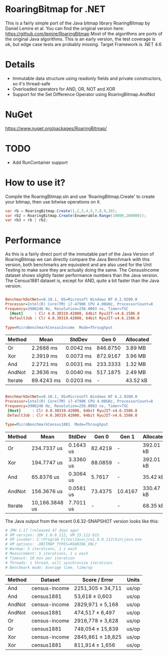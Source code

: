 # RoaringBitmap for .NET
This is a fairly simple port of the Java bitmap library RoaringBitmap by Daniel Lemire et al.
You can find the original version here: https://github.com/lemire/RoaringBitmap
Most of the algorithms are ports of the original Java algorithms.
This is an early version, the test coverage is ok, but edge case tests are probably missing.
Target Framework is .NET 4.6

# Details
* Immutable data structure using readonly fields and private constructors, so it's thread-safe
* Overloaded operators for AND, OR, NOT and XOR
* Support for the Set Difference Operator using RoaringBitmap.AndNot

# NuGet
https://www.nuget.org/packages/RoaringBitmap/

# TODO
* Add RunContainer support

# How to use it?
Compile the RoaringBitmap.sln and use 'RoaringBitmap.Create' to create your bitmap, then use bitwise operations on it.
```csharp
var rb = RoaringBitmap.Create(1,2,3,4,5,7,8,9,10);
var rb2 = RoaringBitmap.Create(Enumerable.Range(10000,200000));
var rb3 = rb | rb2;
```

# Performance
As this is a fairly direct port of the immutable part of the Java Version of RoaringBitmap we can directly compare the Java Benchmark with this version, both benchmarks are equivalent and are also used for the Unit Testing to make sure they are actually doing the same.
The CensusIncome dataset shows slightly faster performance numbers than the Java version.
The Census1881 dataset is, except for AND, quite a bit faster than the Java version.

``` ini

BenchmarkDotNet=v0.10.1, OS=Microsoft Windows NT 6.2.9200.0
Processor=Intel(R) Core(TM) i7-4790K CPU 4.00GHz, ProcessorCount=8
Frequency=3906246 Hz, Resolution=256.0003 ns, Timer=TSC
  [Host]     : Clr 4.0.30319.42000, 64bit RyuJIT-v4.6.1586.0
  DefaultJob : Clr 4.0.30319.42000, 64bit RyuJIT-v4.6.1586.0
  
Type=MicroBenchmarkCensusIncome  Mode=Throughput
```
  Method |       Mean |    StdDev |    Gen 0 | Allocated |
-------- |----------- |---------- |--------- |---------- |
      Or |  2.2688 ms | 0.0042 ms | 846.8750 |   3.89 MB |
     Xor |  2.3919 ms | 0.0073 ms | 872.9167 |   3.96 MB |
     And |  2.2721 ms | 0.0031 ms | 233.3333 |   1.32 MB |
  AndNot |  2.3636 ms | 0.0040 ms | 517.1875 |   2.49 MB |
 Iterate | 89.4243 ms | 0.0203 ms |        - |  43.52 kB |
 
 ``` ini

BenchmarkDotNet=v0.10.1, OS=Microsoft Windows NT 6.2.9200.0
Processor=Intel(R) Core(TM) i7-4790K CPU 4.00GHz, ProcessorCount=8
Frequency=3906246 Hz, Resolution=256.0003 ns, Timer=TSC
  [Host]     : Clr 4.0.30319.42000, 64bit RyuJIT-v4.6.1586.0
  DefaultJob : Clr 4.0.30319.42000, 64bit RyuJIT-v4.6.1586.0

Type=MicroBenchmarkCensus1881  Mode=Throughput  
```
  Method |           Mean |    StdDev |   Gen 0 |   Gen 1 | Allocated |
-------- |--------------- |---------- |-------- |-------- |---------- |
      Or |    234.7337 us | 0.1643 us | 82.4219 |       - | 392.01 kB |
     Xor |    194.7747 us | 3.3360 us | 88.0859 |       - | 392.01 kB |
     And |     65.8376 us | 0.3064 us |  5.7617 |       - |  35.42 kB |
  AndNot |    156.3676 us | 0.0581 us | 73.4375 | 10.4167 | 330.47 kB |
 Iterate | 10,166.3848 us | 7.7011 us |       - |       - |  68.35 kB |


The Java output from the recent 0.6.32-SNAPSHOT version looks like this:
``` ini
# JMH 1.17 (released 47 days ago)
# VM version: JDK 1.8.0_112, VM 25.112-b15
# VM invoker: C:\Program Files\Java\jre1.8.0_112\bin\java.exe
# VM options: -DBITMAP_TYPES=ROARING_ONLY
# Warmup: 5 iterations, 1 s each
# Measurement: 5 iterations, 1 s each
# Timeout: 10 min per iteration
# Threads: 1 thread, will synchronize iterations
# Benchmark mode: Average time, time/op
```

 Method | Dataset       | Score    /  Error  | Units |
------- | ------------- | ------------------ | ----- |
 And    | census-income | 2251,305 ±  34,711 | us/op |
 And    | census1881    |   53,618 ±   0,603 | us/op |
 AndNot | census-income | 2829,971 ±   5,168 | us/op |
 AndNot | census1881    |  474,517 ±   6,497 | us/op |
 Or     | census-income | 2916,778 ±   3,628 | us/op |
 Or     | census1881    |  748,054 ±  15,839 | us/op |
 Xor    | census-income | 2845,861 ±  18,825 | us/op |
 Xor    | census1881    |  811,914 ±   1,656 | us/op |
